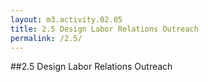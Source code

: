 ```yaml
---
layout: m3.activity.02.05
title: 2.5 Design Labor Relations Outreach
permalink: /2.5/
---
```

##2.5 Design Labor Relations Outreach
